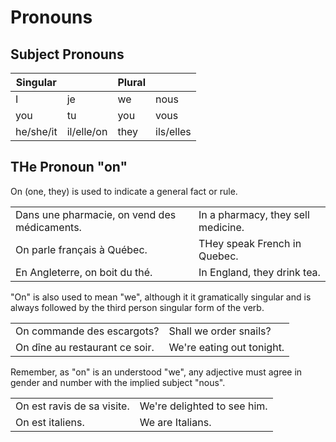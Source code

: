 # Pronouns

## Subject Pronouns

| Singular  |            | Plural |           |
| --------- | ---------- | ------ | --------- |
| I         | je         | we     | nous      |
| you       | tu         | you    | vous      |
| he/she/it | il/elle/on | they   | ils/elles |

## THe Pronoun "on"

On (one, they) is used to indicate a general fact or rule.

|                                              |                                    |
| -------------------------------------------- | ---------------------------------- |
| Dans une pharmacie, on vend des médicaments. | In a pharmacy, they sell medicine. |
| On parle français à Québec.                  | THey speak French in Quebec.       |
| En Angleterre, on boit du thé.               | In England, they drink tea.        |

"On" is also used to mean "we", although it it gramatically singular and is
always followed by the third person singular form of the verb.

|                                |                           |
| ------------------------------ | ------------------------- |
| On commande des escargots?     | Shall we order snails?    |
| On dîne au restaurant ce soir. | We're eating out tonight. |

Remember, as "on" is an understood "we", any adjective must agree in gender and
number with the implied subject "nous".

|                            |                             |
| -------------------------- | --------------------------- |
| On est ravis de sa visite. | We're delighted to see him. |
| On est italiens.           | We are Italians.            |
